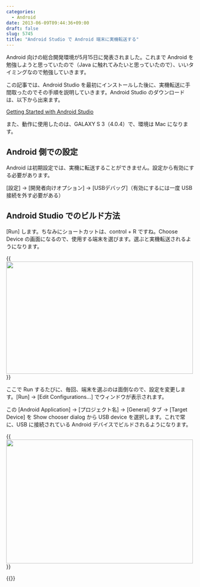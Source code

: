 ```yaml
---
categories:
  - Android
date: 2013-06-09T09:44:36+09:00
draft: false
slug: 5745
title: "Android Studio で Android 端末に実機転送する"
---
```


Android 向けの総合開発環境が5月15日に発表されました。これまで Android を勉強しようと思っていたので（Java に触れてみたいと思っていたので）、いいタイミングなので勉強していきます。

この記事では、Android Studio を最初にインストールした後に、実機転送に手間取ったのでその手順を説明していきます。Android Studio のダウンロードは、以下から出来ます。

[Getting Started with Android Studio](http://developer.android.com/sdk/installing/studio.html)

また、動作に使用したのは、GALAXY S 3（4.0.4）で、環境は Mac になります。

## Android 側での設定

Android は初期設定では、実機に転送することができません。設定から有効にする必要があります。

[設定] → [開発者向けオプション] → [USBデバッグ]（有効にするには一度 USB 接続を外す必要がある）

## Android Studio でのビルド方法

[Run] します。ちなみにショートカットは、control + R ですね。Choose Device の画面になるので、使用する端末を選びます。選ぶと実機転送されるようになります。

{{<img alt="" src="/images/2013/06/5745_1.png" width="500" height="301">}}

ここで Run するたびに、毎回、端末を選ぶのは面倒なので、設定を変更します。[Run] → [Edit Configurations…] でウィンドウが表示されます。

この [Android Application] → [プロジェクト名] → [General] タブ → [Target Device] を Show chooser dialog から USB device を選択します。これで常に、USB に接続されている Android デバイスでビルドされるようになります。

{{<img alt="" src="/images/2013/06/5745_2.png" width="500" height="332">}}

{{<amazon id="4797366133" title="やさしいAndroidプログラミング (やさしいシリーズ)" src="https://images-na.ssl-images-amazon.com/images/I/41DPV5D6M2L._SL160_.jpg">}}
